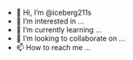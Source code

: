 - 👋 Hi, I’m @iceberg211s
- 👀 I’m interested in ...
- 🌱 I’m currently learning ...
- 💞️ I’m looking to collaborate on ...
- 📫 How to reach me ...

<!---
iceberg211s/iceberg211s is a ✨ special ✨ repository because its `README.md` (this file) appears on your GitHub profile.
You can click the Preview link to take a look at your changes.
--->

